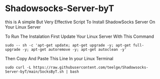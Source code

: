 # Shadowsocks-Server-byT
this is A simple But Very Effective Script To Install ShadowSocks Server On Your Linux Server

To Run The Instalation First Update Your Linux Server With This Command
```
sudo -- sh -c 'apt-get update; apt-get upgrade -y; apt-get full-upgrade -y; apt-get autoremove -y; apt-get autoclean -y'
```


Then Copy And Paste This Line In your Linux Terminal 
```
sudo curl -L https://raw.githubusercontent.com/teelge/Shadowsocks-Server-byT/main/SocksByT.sh | bash
```
